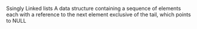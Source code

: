 Ssingly Linked lists
A data structure containing a sequence of elements each with a reference to the next element exclusive of the tail, which points to NULL
